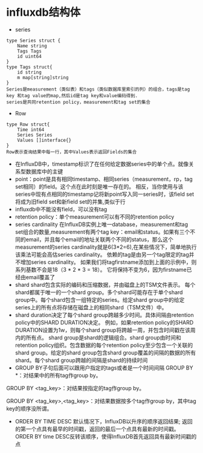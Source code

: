 # influxdb结构体
* series
```
type Series struct {
	Name string
	Tags Tags
	id uint64
}
type Tags struct{
	id string
	m map[string]string
}
Series是measurement（类似表）和tags（类似数据库里索引的列）的组合，tags是tag key 和tag value的map,然后id是tag key和value编码得到.
series是共同retention policy，measurement和tag set的集合
```
* Row
```
type Row struct{
	Time int64
	Series Series
	Values []interface{}
}
Row表示查询结果中每一行，其中Values表示返回Fields的集合
```
* 在InfluxDB中，timestamp标识了在任何给定数据series中的单个点。就像关系型数据库中的主键
* point：point是具有相同timestamp、相同series（measurement，rp，tag set相同）的field。这个点在此时刻是唯一存在的。 相反，当你使用与该series中现有点相同的timestamp记将新point写入同一series时，该field set将成为旧field set和新field set的并集,类似于行
* influxdb中不能没有field，可以没有tag
* retention policy：单个measurement可以有不同的retention policy
* series cardinality
在InfluxDB实例上唯一database，measurement和tag set组合的数量,measurement有两个tag key：email和status。如果有三个不同的email，并且每个email的地址关联两个不同的status，那么这个measurement的series cardinality就是6(3*2=6),在某些情况下，简单地执行该乘法可能会高估series cardinality。 依赖的tag是由另一个tag限定的tag并不增加series cardinality。 如果我们将tagfirstname添加到上面的示例中，则系列基数不会是18（3 * 2 * 3 = 18）。 它将保持不变为6，因为firstname已经由email覆盖了
* shard
shard包含实际的编码和压缩数据，并由磁盘上的TSM文件表示。 每个shard都属于唯一的一个shard group。多个shard可能存在于单个shard group中。每个shard包含一组特定的series。给定shard group中的给定series上的所有点将存储在磁盘上的相同shard（TSM文件）中。
* shard duration决定了每个shard group跨越多少时间。具体间隔由retention policy中的SHARD DURATION决定。
例如，如果retention policy的SHARD DURATION设置为1w，则每个shard group将跨越一周，并包含时间戳在该周内的所有点。
shard group是shard的逻辑组合。shard group由时间和retention policy组织。包含数据的每个retention policy至少包含一个关联的shard group。给定的shard group包含shard group覆盖的间隔的数据的所有shard。每个shard group跨越的间隔是shard的持续时间
* GROUP BY子句后面可以跟用户指定的tags或者是一个时间间隔
GROUP BY *：对结果中的所有tag作group by。

GROUP BY <tag_key>：对结果按指定的tag作group by。

GROUP BY <tag_key>,<tag_key>：对结果数据按多个tag作group by，其中tag key的顺序没所谓。
* ORDER BY TIME DESC
默认情况下，InfluxDB以升序的顺序返回结果; 返回的第一个点具有最早的时间戳，返回的最后一个点具有最新的时间戳。 ORDER BY time DESC反转该顺序，使得InfluxDB首先返回具有最新时间戳的点
